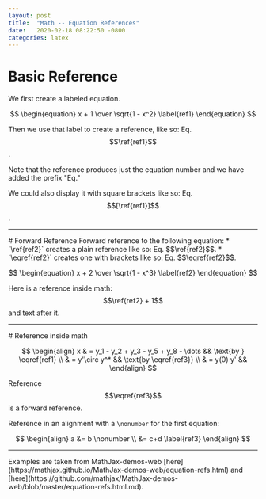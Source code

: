 ```yaml
---
layout: post
title:  "Math -- Equation References"
date:   2020-02-18 08:22:50 -0800
categories: latex
---
```

# Basic Reference
We first create a labeled equation.

$$
\begin{equation}
x + 1 \over \sqrt{1 - x^2} \label{ref1}
\end{equation}
$$

Then we use that label to create a reference, like so: Eq. $$\ref{ref1}$$.

Note that the reference produces just the equation number and we have added the prefix "Eq."

We could also display it with square brackets like so: Eq. $$[\ref{ref1}]$$.


<hr />
# Forward Reference
Forward reference to the following equation:
 * `\ref{ref2}` creates a plain reference like so: Eq. $$\ref{ref2}$$.
 * `\eqref{ref2}` creates one with brackets like so: Eq. $$\eqref{ref2}$$.
 
$$
\begin{equation}
x + 2 \over \sqrt{1 - x^3} \label{ref2}
\end{equation}
$$

Here is a reference inside math: $$\ref{ref2} + 1$$ and text after it.

<hr />
# Reference inside math

$$
\begin{align} 
x & = y_1 - y_2 + y_3 - y_5 + y_8 - \dots && \text{by } \eqref{ref1} \\ 
& = y'\circ y^* && \text{by \eqref{ref3}} \\ 
& = y(0) y' &&
\end{align} 
$$

Reference $$\eqref{ref3}$$ is a forward reference.

Reference in an alignment with a `\nonumber` for the first equation:

$$
\begin{align}
a &= b \nonumber \\
  &= c+d  \label{ref3}
\end{align}
$$

<hr />
Examples are taken from MathJax-demos-web
[here](https://mathjax.github.io/MathJax-demos-web/equation-refs.html)
and [here](https://github.com/mathjax/MathJax-demos-web/blob/master/equation-refs.html.md).
